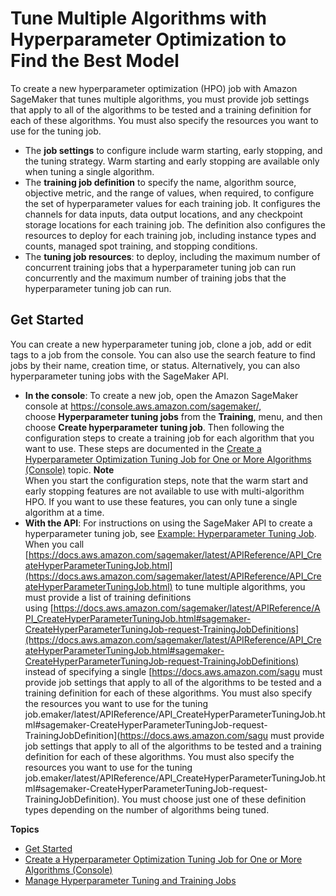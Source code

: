 # Tune Multiple Algorithms with Hyperparameter Optimization to Find the Best Model<a name="multiple-algorithm-hpo"></a>

To create a new hyperparameter optimization \(HPO\) job with Amazon SageMaker that tunes multiple algorithms, you must provide job settings that apply to all of the algorithms to be tested and a training definition for each of these algorithms\. You must also specify the resources you want to use for the tuning job\.
+ The **job settings** to configure include warm starting, early stopping, and the tuning strategy\. Warm starting and early stopping are available only when tuning a single algorithm\.
+ The **training job definition** to specify the name, algorithm source, objective metric, and the range of values, when required, to configure the set of hyperparameter values for each training job\. It configures the channels for data inputs, data output locations, and any checkpoint storage locations for each training job\. The definition also configures the resources to deploy for each training job, including instance types and counts, managed spot training, and stopping conditions\.
+ The **tuning job resources**: to deploy, including the maximum number of concurrent training jobs that a hyperparameter tuning job can run concurrently and the maximum number of training jobs that the hyperparameter tuning job can run\.

## Get Started<a name="multiple-algorithm-hpo-get-started"></a>

You can create a new hyperparameter tuning job, clone a job, add or edit tags to a job from the console\. You can also use the search feature to find jobs by their name, creation time, or status\. Alternatively, you can also hyperparameter tuning jobs with the SageMaker API\.
+ **In the console**: To create a new job, open the Amazon SageMaker console at [https://console\.aws\.amazon\.com/sagemaker/](https://console.aws.amazon.com/sagemaker/), choose **Hyperparameter tuning jobs** from the **Training**, menu, and then choose **Create hyperparameter tuning job**\. Then following the configuration steps to create a training job for each algorithm that you want to use\. These steps are documented in the [Create a Hyperparameter Optimization Tuning Job for One or More Algorithms \(Console\)](multiple-algorithm-hpo-create-tuning-jobs.md) topic\. 
**Note**  
When you start the configuration steps, note that the warm start and early stopping features are not available to use with multi\-algorithm HPO\. If you want to use these features, you can only tune a single algorithm at a time\. 
+ **With the API**: For instructions on using the SageMaker API to create a hyperparameter tuning job, see [Example: Hyperparameter Tuning Job](automatic-model-tuning-ex.html)\. When you call [https://docs.aws.amazon.com/sagemaker/latest/APIReference/API_CreateHyperParameterTuningJob.html](https://docs.aws.amazon.com/sagemaker/latest/APIReference/API_CreateHyperParameterTuningJob.html) to tune multiple algorithms, you must provide a list of training definitions using [https://docs.aws.amazon.com/sagemaker/latest/APIReference/API_CreateHyperParameterTuningJob.html#sagemaker-CreateHyperParameterTuningJob-request-TrainingJobDefinitions](https://docs.aws.amazon.com/sagemaker/latest/APIReference/API_CreateHyperParameterTuningJob.html#sagemaker-CreateHyperParameterTuningJob-request-TrainingJobDefinitions) instead of specifying a single [https://docs.aws.amazon.com/sagu must provide job settings that apply to all of the algorithms to be tested and a training definition for each of these algorithms. You must also specify the resources you want to use for the tuning job.emaker/latest/APIReference/API_CreateHyperParameterTuningJob.html#sagemaker-CreateHyperParameterTuningJob-request-TrainingJobDefinition](https://docs.aws.amazon.com/sagu must provide job settings that apply to all of the algorithms to be tested and a training definition for each of these algorithms. You must also specify the resources you want to use for the tuning job.emaker/latest/APIReference/API_CreateHyperParameterTuningJob.html#sagemaker-CreateHyperParameterTuningJob-request-TrainingJobDefinition)\. You must choose just one of these definition types depending on the number of algorithms being tuned\. 

**Topics**
+ [Get Started](#multiple-algorithm-hpo-get-started)
+ [Create a Hyperparameter Optimization Tuning Job for One or More Algorithms \(Console\)](multiple-algorithm-hpo-create-tuning-jobs.md)
+ [Manage Hyperparameter Tuning and Training Jobs](multiple-algorithm-hpo-manage-tuning-jobs.md)